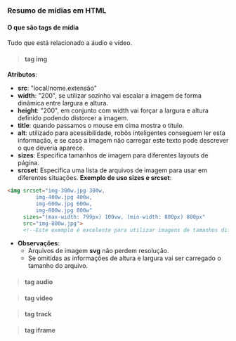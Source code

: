### Resumo de mídias em HTML

#### O que são tags de mídia
Tudo que está relacionado a áudio e vídeo.

>#### tag img
**Atributos**:
* **src**: "local/nome.extensão"
* **width**: "200", se utilizar sozinho vai escalar a imagem de forma dinâmica entre largura e altura.
* **height**: "200", em conjunto com width vai forçar a largura e altura definido podendo distorcer a imagem.
* **title**: quando passamos o mouse em cima mostra o titulo.
* **alt**: utilizado para acessibilidade, robôs inteligentes conseguem ler esta informação, e se caso a imagem não carregar este texto pode descrever o que deveria aparece.
* **sizes**: Especifica tamanhos de imagem para diferentes layouts de página.
* **srcset**: Especifica uma lista de arquivos de imagem para usar em diferentes situações.
**Exemplo de uso sizes e srcset**:
~~~html
<img srcset="img-300w.jpg 300w,
	     img-400w.jpg 400w,
	     img-600w.jpg 600w,
	     img-800w.jpg 800w"
     sizes="(max-width: 799px) 100vw, (min-width: 800px) 800px"
     src="img-800w.jpg">
     <!--Este exemplo é excelente para utilizar imagens de tamanhos diferentes e tornando responsivo-->
~~~

* **Observações**:
  * Arquivos de imagem **svg** não perdem resolução.
  * Se omitidas as informações de altura e largura vai ser carregado o tamanho do arquivo.

>#### tag audio



>#### tag video

>#### tag track

>#### tag iframe

